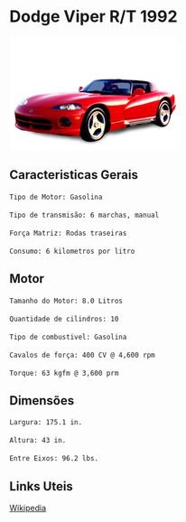 # Dodge Viper R/T 1992 #

![Dodge Viper 92](./image/viper_pg.png)
## Caracteristicas Gerais ##
```
Tipo de Motor: Gasolina

Tipo de transmisão: 6 marchas, manual

Força Matriz: Rodas traseiras

Consumo: 6 kilometros por litro

```
## Motor ##
```
Tamanho do Motor: 8.0 Litros

Quantidade de cilindros: 10

Tipo de combustivel: Gasolina

Cavalos de força: 400 CV @ 4,600 rpm

Torque: 63 kgfm @ 3,600 prm

```
## Dimensões ##
```
Largura: 175.1 in.

Altura: 43 in.

Entre Eixos: 96.2 lbs.
```
## Links Uteis ## 

[Wikipedia](https://en.wikipedia.org/wiki/Dodge_Viper_(SR_I))